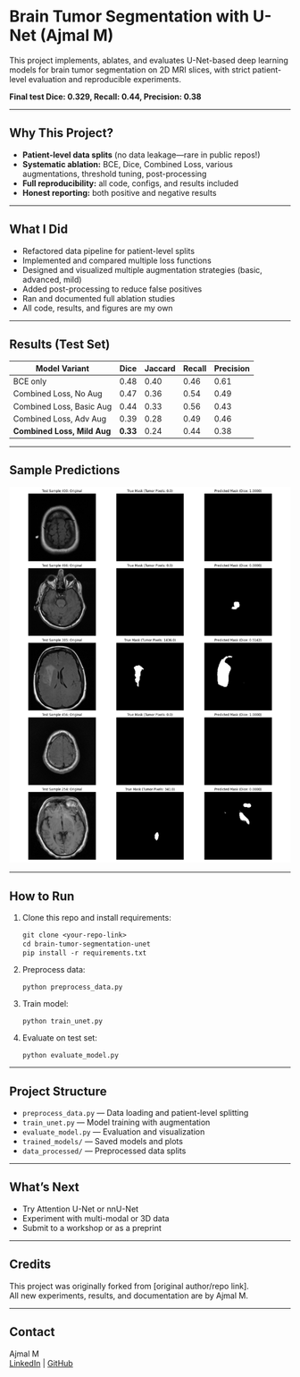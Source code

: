 # Brain Tumor Segmentation with U-Net (Ajmal M)

This project implements, ablates, and evaluates U-Net-based deep learning models for brain tumor segmentation on 2D MRI slices, with strict patient-level evaluation and reproducible experiments.

**Final test Dice: 0.329, Recall: 0.44, Precision: 0.38**

---

## Why This Project?

- **Patient-level data splits** (no data leakage—rare in public repos!)
- **Systematic ablation:** BCE, Dice, Combined Loss, various augmentations, threshold tuning, post-processing
- **Full reproducibility:** all code, configs, and results included
- **Honest reporting:** both positive and negative results

---

## What I Did

- Refactored data pipeline for patient-level splits
- Implemented and compared multiple loss functions
- Designed and visualized multiple augmentation strategies (basic, advanced, mild)
- Added post-processing to reduce false positives
- Ran and documented full ablation studies
- All code, results, and figures are my own

---

## Results (Test Set)

| Model Variant                | Dice  | Jaccard | Recall | Precision |
|------------------------------|-------|---------|--------|-----------|
| BCE only                     | 0.48  | 0.40    | 0.46   | 0.61      |
| Combined Loss, No Aug        | 0.47  | 0.36    | 0.54   | 0.49      |
| Combined Loss, Basic Aug     | 0.44  | 0.33    | 0.56   | 0.43      |
| Combined Loss, Adv Aug       | 0.39  | 0.28    | 0.49   | 0.46      |
| **Combined Loss, Mild Aug**  | **0.33** | 0.24 | 0.44 | 0.38      |

---

## Sample Predictions

![Sample Prediction](trained_models/test_set_evaluation_plot.png)

---

## How to Run

1. Clone this repo and install requirements:
    ```
    git clone <your-repo-link>
    cd brain-tumor-segmentation-unet
    pip install -r requirements.txt
    ```

2. Preprocess data:
    ```
    python preprocess_data.py
    ```

3. Train model:
    ```
    python train_unet.py
    ```

4. Evaluate on test set:
    ```
    python evaluate_model.py
    ```

---

## Project Structure

- `preprocess_data.py` — Data loading and patient-level splitting
- `train_unet.py` — Model training with augmentation
- `evaluate_model.py` — Evaluation and visualization
- `trained_models/` — Saved models and plots
- `data_processed/` — Preprocessed data splits

---

## What’s Next

- Try Attention U-Net or nnU-Net
- Experiment with multi-modal or 3D data
- Submit to a workshop or as a preprint

---

## Credits

This project was originally forked from [original author/repo link].  
All new experiments, results, and documentation are by Ajmal M.

---

## Contact

Ajmal M  
[LinkedIn]([https://www.linkedin.com/in/ajmalmiitm/](https://www.linkedin.com/in/ajmal-m-282670284/)) | [GitHub](https://github.com/AjmalMIITM)
